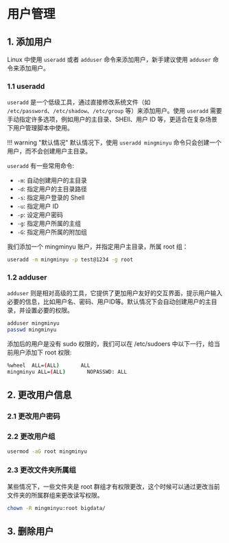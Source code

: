 # 用户管理

## 1. 添加用户

Linux 中使用 `useradd` 或者 `adduser` 命令来添加用户，新手建议使用 `adduser` 命令来添加用户。

### 1.1 useradd

`useradd` 是一个低级工具，通过直接修改系统文件（如 `/etc/password`、`/etc/shadow`、`/etc/group` 等）来添加用户。使用 `useradd` 需要手动指定许多选项，例如用户的主目录、SHEll、用户 ID 等，更适合在复杂场景下用户管理脚本中使用。

!!! warning "默认情况"
    默认情况下，使用 `useradd mingminyu` 命令只会创建一个用户，而不会创建用户主目录。

`useradd` 有一些常用命令:

- `-m`: 自动创建用户的主目录
- `-d`: 指定用户的主目录路径
- `-s`: 指定用户登录的 Shell
- `-u`: 指定用户 ID
- `-p`: 设定用户密码
- `-g`: 指定用户所属的主组
- `-G`: 指定用户所属的附加组

我们添加一个 mingminyu 账户，并指定用户主目录，所属 root 组：

```bash
useradd -m mingminyu -p test@1234 -g root
```

### 1.2 adduser

`adduser` 则是相对高级的工具，它提供了更加用户友好的交互界面，提示用户输入必要的信息，比如用户名、密码、用户ID等。默认情况下会自动创建用户的主目录，并设置必要的权限。

```bash
adduser mingminyu
passwd mingminyu
```

添加后的用户是没有 sudo 权限的，我们可以在 /etc/sudoers 中以下一行，给当前用户添加下 root 权限:

```bash
%wheel  ALL=(ALL)       ALL
mingminyu ALL=(ALL)       NOPASSWD: ALL
```

## 2. 更改用户信息

### 2.1 更改用户密码

### 2.2 更改用户组

```bash
usermod -aG root mingminyu
```

### 2.3 更改文件夹所属组

某些情况下，一些文件夹是 root 群组才有权限更改，这个时候可以通过更改当前文件夹的所属群组来更改读写权限。

```bash title="当前登录账号须为 root"
chown -R mingminyu:root bigdata/
```

## 3. 删除用户
